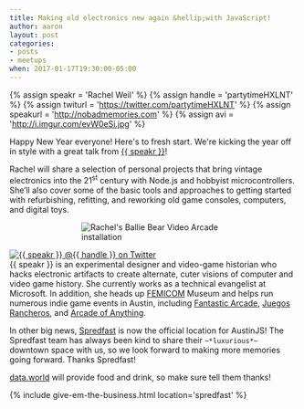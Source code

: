 ```yaml
---
title: Making old electronics new again &hellip;with JavaScript!
author: aaron
layout: post
categories:
- posts
- meetups
when: 2017-01-17T19:30:00-05:00
---
```


{% assign speakr = 'Rachel Weil' %}
{% assign handle = 'partytimeHXLNT' %}
{% assign twiturl = 'https://twitter.com/partytimeHXLNT' %}
{% assign speakurl = 'http://nobadmemories.com' %}
{% assign avi = 'http://i.imgur.com/evW0eSi.jpg' %}

Happy New Year everyone! Here's to fresh start. We're kicking the year off in
style with a great talk from <a href="{{ speakurl }}">{{ speakr }}</a>!

Rachel will share a selection of personal projects that bring vintage
electronics into the 21<sup>st</sup> century with Node.js and hobbyist
microcontrollers.  She’ll also cover some of the basic tools and approaches to
getting started with refurbishing, refitting, and reworking old game consoles,
computers, and digital toys.

<img alt="Rachel's Ballie Bear Video Arcade installation"
     src="http://i.imgur.com/UjVAaeL.jpg"
     style="max-width: 50%; margin: 0 auto; display: block;" />

<div class="media-object speaker-bio">
  <a href="{{ twiturl }}">
    <img alt="{{ speakr }} @{{ handle }} on Twitter" src="{{ avi }}" />
  </a>
  <div>
    {{ speakr }} is an experimental designer and video-game historian who hacks
    electronic artifacts to create alternate, cuter visions of computer and
    video game history. She currently works as a technical evangelist at
    Microsoft. In addition, she heads up <a
    href="http://www.femicom.org/">FEMICOM</a> Museum and helps run numerous
    indie game events in Austin, including
    <a href="http://www.fantasticarcade.com/">Fantastic Arcade</a>,
    <a href="http://www.juegosrancheros.com/">Juegos Rancheros</a>, and
    <a href="http://juegosrancheros.com/residencies/">Arcade of Anything</a>.
  </div>
</div>

In other big news, [Spredfast][] is now the official location for AustinJS! The
Spredfast team has always been kind to share their `~*luxurious*~` downtown
space with us, so we look forward to making more memories going forward. Thanks
Spredfast!

[data.world][] will provide food and drink, so make sure tell them thanks!

{% include give-em-the-business.html location='spredfast' %}

[Spredfast]: https://www.spredfast.com/
[data.world]: https://data.world/
